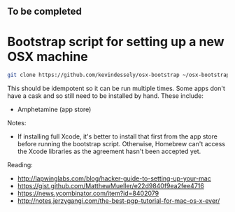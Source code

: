 ## To be completed

# Bootstrap script for setting up a new OSX machine

```sh
git clone https://github.com/kevindessely/osx-bootstrap ~/osx-bootstrap
```

This should be idempotent so it can be run multiple times.
Some apps don't have a cask and so still need to be installed by hand. These
include:

- Amphetamine (app store)

Notes:

- If installing full Xcode, it's better to install that first from the app
  store before running the bootstrap script. Otherwise, Homebrew can't access
  the Xcode libraries as the agreement hasn't been accepted yet.

Reading:

- http://lapwinglabs.com/blog/hacker-guide-to-setting-up-your-mac
- https://gist.github.com/MatthewMueller/e22d9840f9ea2fee4716
- https://news.ycombinator.com/item?id=8402079
- http://notes.jerzygangi.com/the-best-pgp-tutorial-for-mac-os-x-ever/
